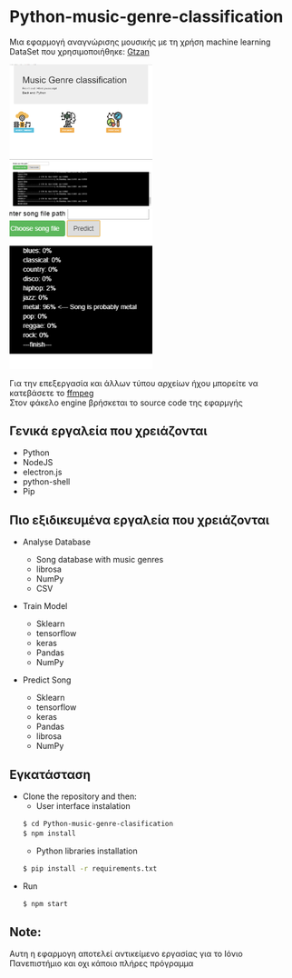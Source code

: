 # Python-music-genre-classification

Μια εφαρμογή αναγνώρισης μουσικής με τη χρήση machine learning <br>
DataSet που χρησιμοποιήθηκε: <a href="http://opihi.cs.uvic.ca/sound/genres.tar.gz">Gtzan</a>

<img src="/App screenshots/ForReadme.png" width="50%" />
<img src="/App screenshots/Screenshot_6.png" width="50%" />
<img src="/App screenshots/Screenshot_10.png" width="50%" />

Για την επεξεργασία και άλλων τύπου αρχείων ήχου μπορείτε να κατεβάσετε το <a href="https://ffmpeg.org/"> ffmpeg</a> 
<br> Στον φάκελο engine βρήσκεται το source code της εφαρμγής 

## Γενικά εργαλεία που χρειάζονται
  * Python
  * NodeJS
  * electron.js
  * python-shell
  * Pip
 
## Πιο εξιδικευμένα εργαλεία που χρειάζονται
  * Analyse Database
    * Song database with music genres
    * librosa
    * NumPy
    * CSV
   
  * Train Model
    * Sklearn
    * tensorflow
    * keras
    * Pandas
    * NumPy
    
  * Predict Song
    * Sklearn
    * tensorflow
    * keras
    * Pandas
    * librosa
    * NumPy  
    
## Εγκατάσταση
  * Clone the repository and then:
    * User interface instalation
	```sh
	$ cd Python-music-genre-clasification	
	$ npm install
	```
    * Python libraries installation
	```sh
	$ pip install -r requirements.txt	
	```
  * Run
	```sh
	$ npm start	
	```

## Note:

Αυτη η εφαρμογη αποτελεί αντικείμενο εργασίας για το Ιόνιο Πανεπιστήμιο και οχι κάποιο πλήρες πρόγραμμα

